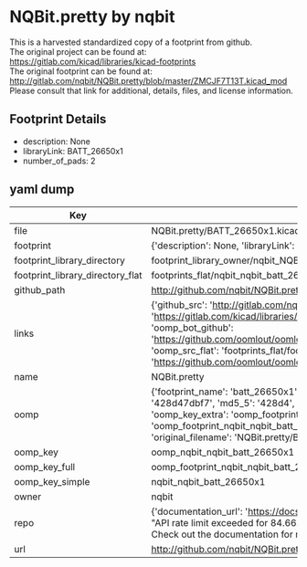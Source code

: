 # NQBit.pretty by nqbit  
This is a harvested standardized copy of a footprint from github.  
The original project can be found at:  
https://gitlab.com/kicad/libraries/kicad-footprints  
The original footprint can be found at:
http://gitlab.com/nqbit/NQBit.pretty/blob/master/ZMCJF7T13T.kicad_mod
Please consult that link for additional, details, files, and license information.  
## Footprint Details
* description: None  
* libraryLink: BATT_26650x1  
* number_of_pads: 2  
## yaml dump  
| Key | Value |  
| --- | --- |  
| file | NQBit.pretty/BATT_26650x1.kicad_mod |  
| footprint | {'description': None, 'libraryLink': 'BATT_26650x1', 'number_of_pads': 2} |  
| footprint_library_directory | footprint_library_owner/nqbit_NQBit.pretty |  
| footprint_library_directory_flat | footprints_flat/nqbit_nqbit_batt_26650x1/working |  
| github_path | http://github.com/nqbit/NQBit.pretty/blob/master/BATT_26650x1.kicad_mod |  
| links | {'github_src': 'http://gitlab.com/nqbit/NQBit.pretty/blob/master/ZMCJF7T13T.kicad_mod', 'github_src_repo': 'https://gitlab.com/kicad/libraries/kicad-footprints', 'oomp_bot': 'footprints/nqbit_nqbit_batt_26650x1/working', 'oomp_bot_github': 'https://github.com/oomlout/oomlout_oomp_footprint_bot/tree/main/footprints/nqbit_nqbit_batt_26650x1/working', 'oomp_src_flat': 'footprints_flat/footprints_flat/nqbit_nqbit_batt_26650x1/working', 'oomp_src_flat_github': 'https://github.com/oomlout/oomlout_oomp_footprint_src/tree/main/footprints_flat/nqbit_nqbit_batt_26650x1/working'} |  
| name | NQBit.pretty |  
| oomp | {'footprint_name': 'batt_26650x1', 'library_name': 'nqbit', 'md5': '428d47dbf7332ed0bb4050070989eef0', 'md5_10': '428d47dbf7', 'md5_5': '428d4', 'md5_6': '428d47', 'oomp_key': 'oomp_nqbit_nqbit_batt_26650x1', 'oomp_key_extra': 'oomp_footprint_nqbit_nqbit_batt_26650x1', 'oomp_key_full': 'oomp_footprint_nqbit_nqbit_batt_26650x1_428d47', 'oomp_key_simple': 'nqbit_nqbit_batt_26650x1', 'original_filename': 'NQBit.pretty/BATT_26650x1.kicad_mod', 'owner_name': 'nqbit'} |  
| oomp_key | oomp_nqbit_nqbit_batt_26650x1 |  
| oomp_key_full | oomp_footprint_nqbit_nqbit_batt_26650x1 |  
| oomp_key_simple | nqbit_nqbit_batt_26650x1 |  
| owner | nqbit |  
| repo | {'documentation_url': 'https://docs.github.com/rest/overview/resources-in-the-rest-api#rate-limiting', 'message': "API rate limit exceeded for 84.66.173.59. (But here's the good news: Authenticated requests get a higher rate limit. Check out the documentation for more details.)"} |  
| url | http://github.com/nqbit/NQBit.pretty |  

